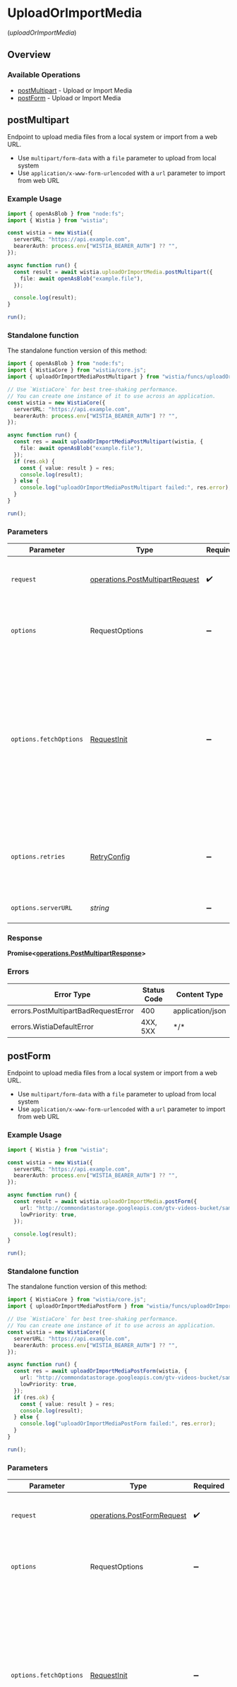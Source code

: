 # UploadOrImportMedia
(*uploadOrImportMedia*)

## Overview

### Available Operations

* [postMultipart](#postmultipart) - Upload or Import Media
* [postForm](#postform) - Upload or Import Media

## postMultipart

Endpoint to upload media files from a local system or import from a web URL.

- Use `multipart/form-data` with a `file` parameter to upload from local system
- Use `application/x-www-form-urlencoded` with a `url` parameter to import from web URL


### Example Usage

<!-- UsageSnippet language="typescript" operationID="post_/_multipart" method="post" path="/" -->
```typescript
import { openAsBlob } from "node:fs";
import { Wistia } from "wistia";

const wistia = new Wistia({
  serverURL: "https://api.example.com",
  bearerAuth: process.env["WISTIA_BEARER_AUTH"] ?? "",
});

async function run() {
  const result = await wistia.uploadOrImportMedia.postMultipart({
    file: await openAsBlob("example.file"),
  });

  console.log(result);
}

run();
```

### Standalone function

The standalone function version of this method:

```typescript
import { openAsBlob } from "node:fs";
import { WistiaCore } from "wistia/core.js";
import { uploadOrImportMediaPostMultipart } from "wistia/funcs/uploadOrImportMediaPostMultipart.js";

// Use `WistiaCore` for best tree-shaking performance.
// You can create one instance of it to use across an application.
const wistia = new WistiaCore({
  serverURL: "https://api.example.com",
  bearerAuth: process.env["WISTIA_BEARER_AUTH"] ?? "",
});

async function run() {
  const res = await uploadOrImportMediaPostMultipart(wistia, {
    file: await openAsBlob("example.file"),
  });
  if (res.ok) {
    const { value: result } = res;
    console.log(result);
  } else {
    console.log("uploadOrImportMediaPostMultipart failed:", res.error);
  }
}

run();
```

### Parameters

| Parameter                                                                                                                                                                      | Type                                                                                                                                                                           | Required                                                                                                                                                                       | Description                                                                                                                                                                    |
| ------------------------------------------------------------------------------------------------------------------------------------------------------------------------------ | ------------------------------------------------------------------------------------------------------------------------------------------------------------------------------ | ------------------------------------------------------------------------------------------------------------------------------------------------------------------------------ | ------------------------------------------------------------------------------------------------------------------------------------------------------------------------------ |
| `request`                                                                                                                                                                      | [operations.PostMultipartRequest](../../models/operations/postmultipartrequest.md)                                                                                             | :heavy_check_mark:                                                                                                                                                             | The request object to use for the request.                                                                                                                                     |
| `options`                                                                                                                                                                      | RequestOptions                                                                                                                                                                 | :heavy_minus_sign:                                                                                                                                                             | Used to set various options for making HTTP requests.                                                                                                                          |
| `options.fetchOptions`                                                                                                                                                         | [RequestInit](https://developer.mozilla.org/en-US/docs/Web/API/Request/Request#options)                                                                                        | :heavy_minus_sign:                                                                                                                                                             | Options that are passed to the underlying HTTP request. This can be used to inject extra headers for examples. All `Request` options, except `method` and `body`, are allowed. |
| `options.retries`                                                                                                                                                              | [RetryConfig](../../lib/utils/retryconfig.md)                                                                                                                                  | :heavy_minus_sign:                                                                                                                                                             | Enables retrying HTTP requests under certain failure conditions.                                                                                                               |
| `options.serverURL`                                                                                                                                                            | *string*                                                                                                                                                                       | :heavy_minus_sign:                                                                                                                                                             | An optional server URL to use.                                                                                                                                                 |

### Response

**Promise\<[operations.PostMultipartResponse](../../models/operations/postmultipartresponse.md)\>**

### Errors

| Error Type                          | Status Code                         | Content Type                        |
| ----------------------------------- | ----------------------------------- | ----------------------------------- |
| errors.PostMultipartBadRequestError | 400                                 | application/json                    |
| errors.WistiaDefaultError           | 4XX, 5XX                            | \*/\*                               |

## postForm

Endpoint to upload media files from a local system or import from a web URL.

- Use `multipart/form-data` with a `file` parameter to upload from local system
- Use `application/x-www-form-urlencoded` with a `url` parameter to import from web URL


### Example Usage

<!-- UsageSnippet language="typescript" operationID="post_/_form" method="post" path="/" -->
```typescript
import { Wistia } from "wistia";

const wistia = new Wistia({
  serverURL: "https://api.example.com",
  bearerAuth: process.env["WISTIA_BEARER_AUTH"] ?? "",
});

async function run() {
  const result = await wistia.uploadOrImportMedia.postForm({
    url: "http://commondatastorage.googleapis.com/gtv-videos-bucket/sample/BigBuckBunny.mp4",
    lowPriority: true,
  });

  console.log(result);
}

run();
```

### Standalone function

The standalone function version of this method:

```typescript
import { WistiaCore } from "wistia/core.js";
import { uploadOrImportMediaPostForm } from "wistia/funcs/uploadOrImportMediaPostForm.js";

// Use `WistiaCore` for best tree-shaking performance.
// You can create one instance of it to use across an application.
const wistia = new WistiaCore({
  serverURL: "https://api.example.com",
  bearerAuth: process.env["WISTIA_BEARER_AUTH"] ?? "",
});

async function run() {
  const res = await uploadOrImportMediaPostForm(wistia, {
    url: "http://commondatastorage.googleapis.com/gtv-videos-bucket/sample/BigBuckBunny.mp4",
    lowPriority: true,
  });
  if (res.ok) {
    const { value: result } = res;
    console.log(result);
  } else {
    console.log("uploadOrImportMediaPostForm failed:", res.error);
  }
}

run();
```

### Parameters

| Parameter                                                                                                                                                                      | Type                                                                                                                                                                           | Required                                                                                                                                                                       | Description                                                                                                                                                                    |
| ------------------------------------------------------------------------------------------------------------------------------------------------------------------------------ | ------------------------------------------------------------------------------------------------------------------------------------------------------------------------------ | ------------------------------------------------------------------------------------------------------------------------------------------------------------------------------ | ------------------------------------------------------------------------------------------------------------------------------------------------------------------------------ |
| `request`                                                                                                                                                                      | [operations.PostFormRequest](../../models/operations/postformrequest.md)                                                                                                       | :heavy_check_mark:                                                                                                                                                             | The request object to use for the request.                                                                                                                                     |
| `options`                                                                                                                                                                      | RequestOptions                                                                                                                                                                 | :heavy_minus_sign:                                                                                                                                                             | Used to set various options for making HTTP requests.                                                                                                                          |
| `options.fetchOptions`                                                                                                                                                         | [RequestInit](https://developer.mozilla.org/en-US/docs/Web/API/Request/Request#options)                                                                                        | :heavy_minus_sign:                                                                                                                                                             | Options that are passed to the underlying HTTP request. This can be used to inject extra headers for examples. All `Request` options, except `method` and `body`, are allowed. |
| `options.retries`                                                                                                                                                              | [RetryConfig](../../lib/utils/retryconfig.md)                                                                                                                                  | :heavy_minus_sign:                                                                                                                                                             | Enables retrying HTTP requests under certain failure conditions.                                                                                                               |
| `options.serverURL`                                                                                                                                                            | *string*                                                                                                                                                                       | :heavy_minus_sign:                                                                                                                                                             | An optional server URL to use.                                                                                                                                                 |

### Response

**Promise\<[operations.PostFormResponse](../../models/operations/postformresponse.md)\>**

### Errors

| Error Type                     | Status Code                    | Content Type                   |
| ------------------------------ | ------------------------------ | ------------------------------ |
| errors.PostFormBadRequestError | 400                            | application/json               |
| errors.WistiaDefaultError      | 4XX, 5XX                       | \*/\*                          |